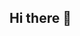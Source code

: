 ## Hi there 👋

<!--[![Joe's GitHub stats](https://github-readme-stats-vert-omega-95.vercel.app/api?username=JT-Dev321)](https://github.com/JT-Dev321/github-readme-stats)
<!--
**deepforce123/deepforce123** is a ✨ _special_ ✨ repository because its `README.md` (this file) appears on your GitHub profile.

Here are some ideas to get you started:

- 🔭 I’m currently working on ...
- 🌱 I’m currently learning ...
- 👯 I’m looking to collaborate on ...
- 🤔 I’m looking for help with ...
- 💬 Ask me about ...
- 📫 How to reach me: ...
- 😄 Pronouns: ...
- ⚡ Fun fact: ...
-->

